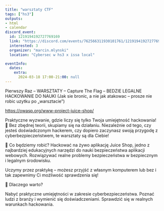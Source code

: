 ```yaml
---
title: "warsztaty CTF"
tags: ["hs3"]
outputs:
- html
- calendar
discord_event:
  id: 1219194192727769169
  link: "https://discord.com/events/762566311930101761/1219194192727769169"
  interested: 3
  organizer: "marcin.mlynski"
  location: "Cybersec w hs3 x issa local"

eventInfo:
  dates:
    extra:
      2024-03-18 17:00-21:00: null
---
```

Pierwszy Raz – WARSZTATY – Capture The Flag – BEDZIE LEGALNE HACKOWANIE DO NAUKI (Jak sie bronic, a nie jak atakowac – prosze nie robic uzytku po „warsztacie”)

https://owasp.org/www-project-juice-shop/

Praktyczne wyzwanie, gdzie liczy się tylko Twoja umiejętność hackowania! 🚀 Bez zbędnej teorii, skupiamy się na działaniu. Niezależnie od tego, czy jesteś doświadczonym hackerem, czy dopiero zaczynasz swoją przygodę z cyberbezpieczeństwem, te warsztaty są dla Ciebie!

👾 Co będziemy robić?
Hackować na żywo aplikację Juice Shop, jedno z najbardziej edukacyjnych narzędzi do nauki bezpieczeństwa aplikacji webowych.
Rozwiązywać realne problemy bezpieczeństwa w bezpiecznym i legalnym środowisku.

Uczymy przez praktykę – możesz przyjść z własnym komputerem lub bez i tak zapewnimy Ci możliwość sprawdzenia się!

🌟 Dlaczego warto?

Nabyć praktyczne umiejętności w zakresie cyberbezpieczeństwa.
Poznać ludzi z branży i wymienić się doświadczeniami.
Sprawdzić się w realnych warunkach hackowania.
